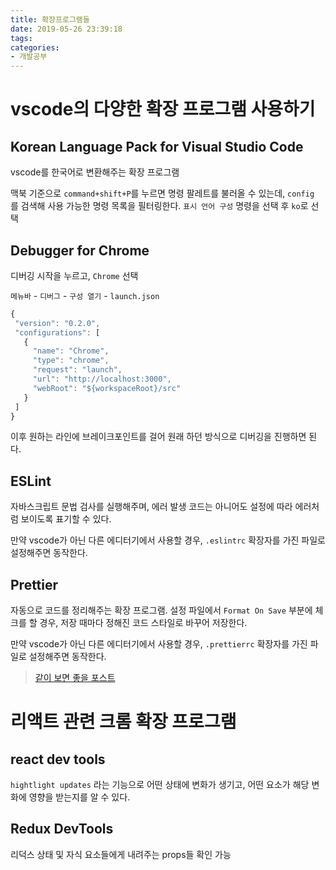 ```yaml
---
title: 확장프로그램들
date: 2019-05-26 23:39:18
tags:
categories:
- 개발공부
---
```


# vscode의 다양한 확장 프로그램 사용하기

## Korean Language Pack for Visual Studio Code

vscode를 한국어로 변환해주는 확장 프로그램

맥북 기준으로 `command+shift+P`를 누르면 명령 팔레트를 불러올 수 있는데, `config`를 검색해 사용 가능한 명령 목록을 필터링한다.  `표시 언어 구성` 명령을 선택 후 `ko`로 선택

## Debugger for Chrome

디버깅 시작을 누르고, `Chrome` 선택

`메뉴바` - `디버그` - `구성 열기` - `launch.json`

```javascript
{
 "version": "0.2.0",
 "configurations": [
   {
     "name": "Chrome",
     "type": "chrome",
     "request": "launch",
     "url": "http://localhost:3000",
     "webRoot": "${workspaceRoot}/src"
   }
 ]
}
```

이후 원하는 라인에 브레이크포인트를 걸어 원래 하던 방식으로 디버깅을 진행하면 된다.

## ESLint

자바스크립트 문법 검사를 실행해주며, 에러 발생 코드는 아니어도 설정에 따라 에러처럼 보이도록 표기할 수 있다.

만약 vscode가 아닌 다른 에디터기에서 사용할 경우, `.eslintrc` 확장자를 가진 파일로 설정해주면 동작한다.

## Prettier

자동으로 코드를 정리해주는 확장 프로그램. 설정 파일에서 `Format On Save` 부분에 체크를 할 경우, 저장 때마다 정해진 코드 스타일로 바꾸어 저장한다.

만약 vscode가 아닌 다른 에디터기에서 사용할 경우, `.prettierrc` 확장자를 가진 파일로 설정해주면 동작한다.

> [같이 보면 좋을 포스트](https://velog.io/@velopert/eslint-and-prettier-in-react)

# 리액트 관련 크롬 확장 프로그램

## react dev tools

`hightlight updates` 라는 기능으로 어떤 상태에 변화가 생기고, 어떤 요소가 해당 변화에 영향을 받는지를 알 수 있다.

## Redux DevTools

리덕스 상태 및 자식 요소들에게 내려주는 props들 확인 가능